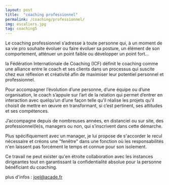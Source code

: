 ```yaml
---
layout: post
title:  "coaching professionnel"
permalink: /coaching/professionnel/
img: escaliers.jpg
tag: coaching5
---
```

Le coaching professionnel s’adresse à toute personne qui, à un moment de sa vie pro souhaite évoluer ou faire évoluer sa posture, un élément de son comportement, atténuer un point faible ou développer un point fort…


la Fédération Internationale de Coaching (ICF) définit le coaching comme une alliance entre le coach et ses clients dans un processus qui suscite chez eux réflexion et créativité afin de maximiser leur potentiel personnel et professionnel.

Pour accompagner l’évolution d’une personne, d’une équipe ou d’une organisation, le coach s’appuie sur l’art de la relation qui permet d’entrer en interaction avec quelqu’un d’une façon telle qu’il réalise les projets qu’il choisit de mettre en œuvre en transformant, si c’est pertinent, ses attitudes et ses compétences.


J’accompagne depuis de nombreuses années, en distanciel ou sur site, des professionnel(le)s, managers ou non, qui s’inscrivent dans cette démarche.

Plus spécifiquement avec un manager, je lui propose de s'accorder le recul nécessaire et créons une "fenêtre" dans une fonction où les responsabilités n'en laissent pas forcément le temps et connue pour son isolement.

Ce travail ne peut exister qu'en étroite collaboration avec les instances dirigeantes tout en garantissant la confidentialité absolue pour la personne bénéficiant du coaching.


plus d'infos : joel@acade.fr
